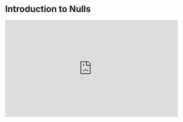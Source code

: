 ﻿# Introduction to Nulls

<iframe width="560" height="315" src="https://www.youtube.com/embed/9fawzsxoiiI?list=PL1DEQjXG2xnJNTIi_lrTxD83bf5-8mrRP" frameborder="0" allowfullscreen></iframe>
